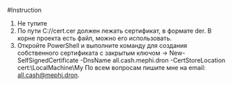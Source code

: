 #Instruction
1. Не тупите
2. По пути C://cert.cer должен лежать сертификат, в формате der. В корне проекта есть файл, можно его использовать.
3. Откройте PowerShell и выполните команду для создания собственного сертификата с закрытым ключом -> New-SelfSignedCertificate -DnsName all.cash.mephi.dron -CertStoreLocation cert:\LocalMachine\My
По всем вопросам пишите мне на email: all.cash@mephi.dron.
